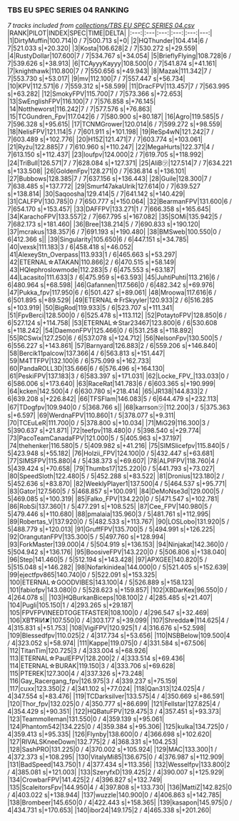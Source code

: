 ### TBS EU SPEC SERIES 04 RANKING
*7 tracks included from [collections/TBS EU SPEC SERIES 04.csv](/collections/TBS%20EU%20SPEC%20SERIES%2004.csv)*
|RANK|PILOT|INDEX|SPEC|TIME|DELTA|
|:---:|:---|:---:|:---:|:---:|---:|
|1|DirtyMuffin|100.714|0 / 7|500.713 s|+0|
|2|HQThunder|104.414|6 / 7|521.033 s|+20.320|
|3|Kosta|106.628|2 / 7|530.272 s|+29.559|
|4|RustyDollar|107.600|7 / 7|534.767 s|+34.054|
|5|BrieflyFlying|108.728|6 / 7|539.626 s|+38.913|
|6|TCAyyyKayyy|108.500|0 / 7|541.874 s|+41.161|
|7|knighthawk|110.800|7 / 7|550.656 s|+49.943|
|8|Mazak|111.342|7 / 7|553.730 s|+53.017|
|9|mv|112.100|7 / 7|557.447 s|+56.734|
|10|KPV|112.571|6 / 7|559.312 s|+58.599|
|11|DracFPV|113.457|7 / 7|563.995 s|+63.282|
|12|SmokyFPV|115.700|7 / 7|573.366 s|+72.653|
|13|SwEnglishFPV|116.100|7 / 7|576.858 s|+76.145|
|14|Nottheworst|116.242|7 / 7|577.576 s|+76.863|
|15|TCGundren_Fpv|117.042|6 / 7|580.900 s|+80.187|
|16|Agro|119.585|5 / 7|596.328 s|+95.615|
|17|TCNMGrower|120.014|6 / 7|599.272 s|+98.559|
|18|NelisFPV|121.114|5 / 7|601.911 s|+101.198|
|19|ReSp4wN|121.242|7 / 7|603.489 s|+102.776|
|20|H15Z|121.471|7 / 7|603.774 s|+103.061|
|21|Ryżu|122.885|7 / 7|610.960 s|+110.247|
|22|MegaHurts|122.371|4 / 7|613.150 s|+112.437|
|23|loufpv|124.000|2 / 7|619.705 s|+118.992|
|24|TriBull|126.571|7 / 7|628.084 s|+127.371|
|25|AliB㋡|127.514|7 / 7|634.221 s|+133.508|
|26|GoldenFpv|128.271|0 / 7|636.814 s|+136.101|
|27|Bubbows|128.385|7 / 7|637.156 s|+136.443|
|28|Guile|128.300|7 / 7|638.485 s|+137.772|
|29|Smurf47akaUlrik|127.614|0 / 7|639.527 s|+138.814|
|30|Saqoosha|129.414|5 / 7|641.142 s|+140.429|
|31|CALFPV|130.785|0 / 7|650.777 s|+150.064|
|32|BearmanFPV|131.600|6 / 7|654.170 s|+153.457|
|33|DAFFPV|133.271|1 / 7|666.358 s|+165.645|
|34|KarachoFPV|133.557|2 / 7|667.795 s|+167.082|
|35|SOMi|135.942|5 / 7|682.173 s|+181.460|
|36|Bree|138.214|5 / 7|690.833 s|+190.120|
|37|mcrakus|138.357|6 / 7|691.193 s|+190.480|
|38|BMSweb|100.550|0 / 6|412.366 s||
|39|Singularity|105.650|6 / 6|447.151 s|+34.785|
|40|vexsk|111.183|3 / 6|458.418 s|+46.052|
|41|AlexeyStn_Overpass|113.933|1 / 6|465.663 s|+53.297|
|42|ETERNAL☆ATAKAN|110.866|2 / 6|470.515 s|+58.149|
|43|HQlephroslowmode|112.283|5 / 6|475.553 s|+63.187|
|44|Lacasito|111.633|3 / 6|475.959 s|+63.593|
|45|JuhtiPuhti|113.216|6 / 6|480.964 s|+68.598|
|46|Gafannen|117.566|0 / 6|482.342 s|+69.976|
|47|Pukka_fpv|117.950|6 / 6|501.427 s|+89.061|
|48|Mroowa|117.616|6 / 6|501.895 s|+89.529|
|49|ETERNAL☆FrSkyyler|120.933|2 / 6|516.285 s|+103.919|
|50|BigRod|119.933|5 / 6|523.707 s|+111.341|
|51|FpvBerci|128.500|0 / 6|525.478 s|+113.112|
|52|PotaytoFPV|128.850|6 / 6|527.124 s|+114.758|
|53|ETERNAL☆Star23467|123.800|6 / 6|530.608 s|+118.242|
|54|DaemonFPV|125.466|0 / 6|531.258 s|+118.892|
|55|RCSwix|127.250|6 / 6|537.078 s|+124.712|
|56|NelsonFpv|130.500|5 / 6|556.227 s|+143.861|
|57|Barnyard|126.883|2 / 6|559.206 s|+146.840|
|58|Bercik11palcow|137.366|4 / 6|563.813 s|+151.447|
|59|M4TTFPV|132.100|6 / 6|575.099 s|+162.733|
|60|PandaROLL3D|135.666|6 / 6|576.496 s|+164.130|
|61|PeskiFPV|137.183|3 / 6|583.397 s|+171.031|
|62|Locke_FPV_|133.033|0 / 6|586.006 s|+173.640|
|63|RaceRat|141.783|6 / 6|603.365 s|+190.999|
|64|kcken|142.500|4 / 6|630.780 s|+218.414|
|65|JR138|144.833|2 / 6|639.208 s|+226.842|
|66|TFSFlam|146.083|5 / 6|644.479 s|+232.113|
|67|TDogfpv|109.940|0 / 5|368.766 s||
|68|karrson㋡|112.200|3 / 5|375.363 s|+6.597|
|69|WerdnaFPV|110.860|1 / 5|378.077 s|+9.311|
|70|TCEuLeR|111.700|0 / 5|378.800 s|+10.034|
|71|MiG29|116.300|3 / 5|390.637 s|+21.871|
|72|teefpv|118.480|0 / 5|398.540 s|+29.774|
|73|PacoTeamCanadaFPV|121.000|5 / 5|405.963 s|+37.197|
|74|thehenker|116.580|5 / 5|409.982 s|+41.216|
|75|SIMSlicefpv|115.840|5 / 5|423.948 s|+55.182|
|76|Holzii_FPV|124.100|0 / 5|432.447 s|+63.681|
|77|SIMSFPV|115.880|4 / 5|438.373 s|+69.607|
|78|ALPIFPV|118.760|4 / 5|439.424 s|+70.658|
|79|Thumbs17|125.220|0 / 5|441.793 s|+73.027|
|80|SpeedSloth|122.480|5 / 5|452.288 s|+83.522|
|81|Dronius|123.180|2 / 5|452.636 s|+83.870|
|82|WeeklyPlayer1|137.500|4 / 5|464.537 s|+95.771|
|83|Gator|127.560|5 / 5|468.857 s|+100.091|
|84|DeMoNse3d|129.000|5 / 5|469.085 s|+100.319|
|85|Falko_FPV|134.220|0 / 5|471.547 s|+102.781|
|86|RobSi|137.360|1 / 5|477.291 s|+108.525|
|87|Cee_FPV|140.980|5 / 5|479.446 s|+110.680|
|88|pmalaia|135.960|3 / 5|481.761 s|+112.995|
|89|Robertas_V|137.920|0 / 5|482.533 s|+113.767|
|90|LOSLobo|131.920|5 / 5|488.779 s|+120.013|
|91|GruffFPV|135.700|5 / 5|494.991 s|+126.225|
|92|OrangutanFPV|135.300|5 / 5|497.760 s|+128.994|
|93|ForkMaster|139.000|4 / 5|504.919 s|+136.153|
|94|Ninjakat|142.360|0 / 5|504.942 s|+136.176|
|95|BoosiveFPV|143.220|0 / 5|506.806 s|+138.040|
|96|Step|141.460|5 / 5|512.194 s|+143.428|
|97|APXGEE|140.820|5 / 5|515.048 s|+146.282|
|98|Nofarkinidea|144.000|0 / 5|521.405 s|+152.639|
|99|ejectfpv865|140.740|0 / 5|522.091 s|+153.325|
|100|ETERNAL☆GOODVIBES|143.100|4 / 5|526.889 s|+158.123|
|101|fabiofpv|143.080|0 / 5|528.623 s|+159.857|
|102|XBDarKex|96.550|0 / 4|264.078 s||
|103|HQBurkanBiceps|108.100|2 / 4|285.485 s|+21.407|
|104|Pugli|105.150|1 / 4|293.265 s|+29.187|
|105|FPVFPVINEEDTOGETFASTER|108.100|0 / 4|296.547 s|+32.469|
|106|XB₸ЯIИ✘|107.550|0 / 4|303.177 s|+39.099|
|107|Shredda❅|114.625|4 / 4|315.831 s|+51.753|
|108|VigiFPV|120.925|1 / 4|316.676 s|+52.598|
|109|Blessedfpv|110.025|2 / 4|317.734 s|+53.656|
|110|NSBBelow|109.500|4 / 4|323.052 s|+58.974|
|111|Kappe|119.075|0 / 4|331.584 s|+67.506|
|112|TitanTim|120.725|3 / 4|333.004 s|+68.926|
|113|ETERNAL☆PaulEFPV|128.200|2 / 4|333.514 s|+69.436|
|114|ETERNAL☆BURAK|119.150|3 / 4|333.706 s|+69.628|
|115|PTEREK|127.300|4 / 4|337.326 s|+73.248|
|116|Gay_Racergang_fpv|126.975|3 / 4|339.237 s|+75.159|
|117|cuxx|123.350|2 / 4|341.102 s|+77.024|
|118|Qan313|124.025|4 / 4|347.554 s|+83.476|
|119|TCDarksilver|133.575|4 / 4|350.669 s|+86.591|
|120|Thor_fpv|132.025|0 / 4|350.777 s|+86.699|
|121|Fellstar|127.825|4 / 4|354.429 s|+90.351|
|122|HQBatuFPV|129.475|3 / 4|357.451 s|+93.373|
|123|Teammolleman|131.550|0 / 4|359.139 s|+95.061|
|124|Phantom542|134.225|0 / 4|359.384 s|+95.306|
|125|kulka|134.725|0 / 4|359.413 s|+95.335|
|126|Flynby|138.600|0 / 4|366.698 s|+102.620|
|127|RIVALSKneeDown|132.775|2 / 4|368.331 s|+104.253|
|128|SashPRO|131.225|0 / 4|370.002 s|+105.924|
|129|MAC|133.300|1 / 4|372.373 s|+108.295|
|130|VitalyMi85|136.675|0 / 4|376.987 s|+112.909|
|131|BadSpeed|143.750|1 / 4|377.434 s|+113.356|
|132|Wesselfpv|133.800|2 / 4|385.081 s|+121.003|
|133|SzeryfxD|139.425|2 / 4|390.007 s|+125.929|
|134|CrowbarFPV|141.425|2 / 4|396.827 s|+132.749|
|135|ScaleitorsFpv|144.950|4 / 4|397.808 s|+133.730|
|136|MattiZ|142.825|0 / 4|403.022 s|+138.944|
|137|wuzzle|140.900|0 / 4|406.863 s|+142.785|
|138|Brombeer|145.650|0 / 4|422.443 s|+158.365|
|139|kasapon|145.975|0 / 4|434.731 s|+170.653|
|140|ibor24|149.175|2 / 4|465.338 s|+201.260|
